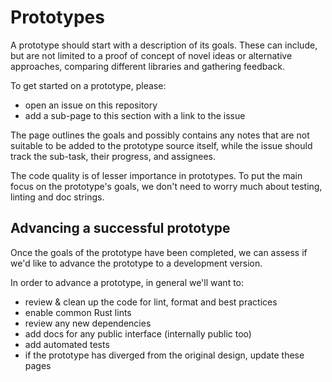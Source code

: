 # Prototypes

A prototype should start with a description of its goals. These can include, but are not limited to a proof of concept of novel ideas or alternative approaches, comparing different libraries and gathering feedback.

To get started on a prototype, please:
- open an issue on this repository
- add a sub-page to this section with a link to the issue

The page outlines the goals and possibly contains any notes that are not suitable to be added to the prototype source itself, while the issue should track the sub-task, their progress, and assignees.

The code quality is of lesser importance in prototypes. To put the main focus on the prototype's goals, we don't need to worry much about testing, linting and doc strings.

## Advancing a successful prototype

Once the goals of the prototype have been completed, we can assess if we'd like to advance the prototype to a development version. 

In order to advance a prototype, in general we'll want to:
- review & clean up the code for lint, format and best practices
- enable common Rust lints
- review any new dependencies
- add docs for any public interface (internally public too)
- add automated tests
- if the prototype has diverged from the original design, update these pages 
